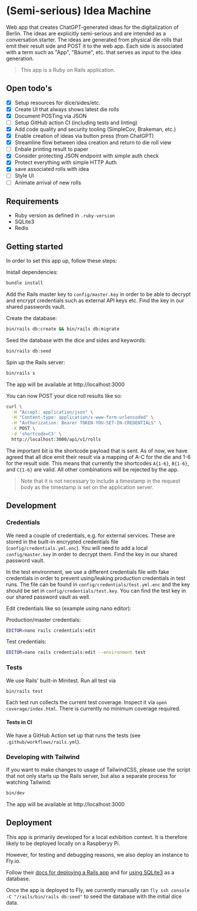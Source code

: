 # (Semi-serious) Idea Machine

Web app that creates ChatGPT-generated ideas for the digitalization of Berlin. The ideas are explicitly semi-serious and are intended as a conversation starter. The ideas are generated from physical die rolls that emit their result side and POST it to the web app. Each side is associated with a term such as "App", "Bäume", etc. that serves as input to the idea generation.

> This app is a Ruby on Rails application.

## Open todo's

- [x] Setup resources for dice/sides/etc.
- [x] Create UI that always shows latest die rolls
- [x] Document POSTing via JSON
- [ ] Setup GitHub action CI (including tests and linting)
- [x] Add code quality and security tooling (SimpleCov, Brakeman, etc.)
- [x] Enable creation of ideas via button press (from ChatGPT)
- [x] Streamline flow between idea creation and return to die roll view
- [ ] Enbale printing result to paper
- [x] Consider protecting JSON endpoint with simple auth check
- [x] Protect everything with simple HTTP Auth
- [x] save associated rolls with idea
- [ ] Style UI
- [ ] Animate arrival of new rolls

## Requirements

- Ruby version as defined in `.ruby-version`
- SQLite3
- Redis

## Getting started

In order to set this app up, follow these steps:

Install dependencies:

```bash
bundle install
```

Add the Rails master key to `config/master.key` in order to be able to decrypt and encrypt credentials such as external API keys etc. Find the key in our shared passwords vault.

Create the database:

```bash
bin/rails db:create && bin/rails db:migrate
```

Seed the database with the dice and sides and keywords:

```bash
bin/rails db:seed
```

Spin up the Rails server:

```bash
bin/rails s
```

The app will be available at http://localhost:3000

You can now POST your dice roll results like so:

```bash
curl \
  -H "Accept: application/json" \
  -H "Content-type: application/x-www-form-urlencoded" \
  -H "Authorization: Bearer TOKEN-YOU-SET-IN-CREDENTIALS" \
  -X POST \
  -d 'shortcode=C3' \
  http://localhost:3000/api/v1/rolls
```

The important bit is the shortcode payload that is sent. As of now, we have agreed that all dice emit their result via a mapping of A-C for the die and 1-6 for the result side. This means that currently the shortcodes `A{1-6}`, `B{1-6}`, and `C{1-6}` are valid. All other combinations will be rejected by the app.

> Note that it is not necessary to include a timestamp in the request body as the timestamp is set on the application server.

## Development

### Credentials

We need a couple of credentials, e.g. for external services. These are stored in the built-in encrypted credentials file (`config/credentials.yml.enc`). You will need to add a local `config/master.key` in order to decrypt them. Find the key in our shared password vault.

In the test environment, we use a different credentials file with fake credentials in order to prevent using/leaking production credentials in test runs. The file can be found in `config/credentials/test.yml.enc` and the key should be set in `config/credentials/test.key`. You can find the test key in our shared password vault as well.

Edit credentials like so (example using nano editor):

Production/master credentials:

```bash
EDITOR=nano rails credentials:edit
```

Test credentials:

```bash
EDITOR=nano rails credentials:edit --environment test
```

### Tests

We use Rails' built-in Minitest. Run all test via

```bash
bin/rails test
```

Each test run collects the current test coverage. Inspect it via `open coverage/index.html`. There is currently no minimum coverage required.

#### Tests in CI

We have a GitHub Action set up that runs the tests (see `.github/workflows/rails.yml`).

### Developing with Tailwind

If you want to make changes to usage of TailwindCSS, please use the script that not only starts up the Rails server, but also a separate process for watching Tailwind:

```bash
bin/dev
```

The app will be available at http://localhost:3000

## Deployment

This app is primarily developed for a local exhibition context. It is therefore likely to be deployed locally on a Raspberyy Pi.

However, for testing and debugging reasons, we also deploy an instance to Fly.io.

Follow their [docs for deploying a Rails app](https://fly.io/docs/rails/getting-started/existing/) and for [using SQLite3](https://fly.io/docs/rails/advanced-guides/sqlite3/) as a database.

Once the app is deployed to Fly, we currently manually ran `fly ssh console -C "/rails/bin/rails db:seed"` to seed the database with the initial dice data.
